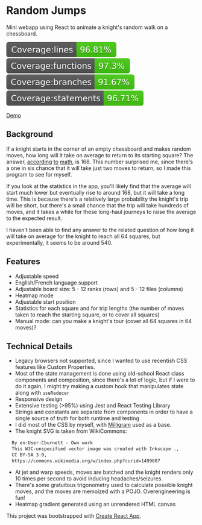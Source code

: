 # Random Jumps

Mini webapp using React to animate a knight's random walk on a chessboard.

![Coverage lines](badges/badge-lines.svg)
![Coverage functions](badges/badge-functions.svg)
![Coverage branches](badges/badge-branches.svg)
![Coverage statements](badges/badge-statements.svg)

[Demo](https://miachenmtl.github.io/random-jumps)

## Background

If a knight starts in the corner of an empty chessboard and makes random moves, how long will it take on average to return to its starting square? The answer, [according](https://www.reddit.com/r/math/comments/1k0hg4/what_is_the_expected_number_of_moves_a_knight/) [to](https://www.youtube.com/watch?v=63HHmjlh794) [math](https://math.stackexchange.com/questions/1588958/knight-returning-to-corner-on-chessboard-average-number-of-steps), is 168. This number surprised me, since there's a one in six chance that it will take just two moves to return, so I made this program to see for myself.

If you look at the statistics in the app, you'll likely find that the average will start much lower but eventually rise to around 168, but it will take a long time. This is because there's a relatively large probability the knight's trip will be short, but there's a small chance that the trip will take hundreds of moves, and it takes a while for these long-haul journeys to raise the average to the expected result.

I haven't been able to find any answer to the related question of how long it will take on average for the knight to reach all 64 squares, but experimentally, it seems to be around 540.

## Features

- Adjustable speed
- English/French language support
- Adjustable board size: 5 - 12 ranks (rows) and 5 - 12 files (columns)
- Heatmap mode
- Adjustable start position
- Statistics for each square and for trip lengths (the number of moves taken to reach the starting square, or to cover all squares)
- Manual mode: can you make a knight's tour (cover all 64 squares in 64 moves)?

## Technical Details

- Legacy browsers not supported, since I wanted to use recentish CSS features like Custom Properties.
- Most of the state management is done using old-school React class components and composition, since there's a lot of logic, but if I were to do it again, I might try making a custom hook that manipulates state along with `useReducer`
- Responsive design
- Extensive testing (>95%) using Jest and React Testing Library
- Strings and constants are separate from components in order to have a single source of truth for both runtime and testing
- I did most of the CSS by myself, with [Milligram](https://milligram.io/) used as a base.
- The knight SVG is taken from WikiCommons:

```
  By en:User:Cburnett - Own work
  This W3C-unspecified vector image was created with Inkscape .,
  CC BY-SA 3.0,
  https://commons.wikimedia.org/w/index.php?curid=1499807
```

- At jet and warp speeds, moves are batched and the knight renders only 10 times per second to avoid inducing headaches/seizures.
- There's some gratuitous trigonometry used to calculate possible knight moves, and the moves are memoized with a POJO. Overengineering is fun!
- Heatmap gradient generated using an unrendered HTML canvas

This project was bootstrapped with [Create React App](https://github.com/facebook/create-react-app).
